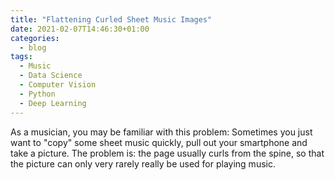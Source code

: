 ```yaml
---
title: "Flattening Curled Sheet Music Images"
date: 2021-02-07T14:46:30+01:00
categories:
  - blog
tags:
  - Music
  - Data Science
  - Computer Vision
  - Python
  - Deep Learning
---
```


As a musician, you may be familiar with this problem: Sometimes you just want to "copy" some sheet music quickly, pull out your smartphone and take a picture. The problem is: the page usually curls from the spine, so that the picture can only very rarely really be used for playing music.